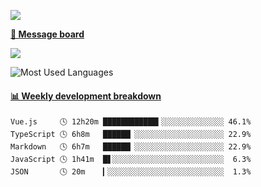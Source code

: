 [![](https://count.getloli.com/get/@SmaIIstars.github.readme)](https://count.getloli.com/)


[**💬 Message board**](https://chat.getloli.com/room/@SmaIIstars.github)

[![](https://chat.getloli.com/room/@SmaIIstars.github/svg?width=600&height=100&limit=20&theme=light&fontSize=14)](https://chat.getloli.com/room/@SmaIIstars.github)


![Most Used Languages](https://github-readme-stats.vercel.app/api/top-langs/?username=SmaIIstars&theme=dark&layout=compact)

<!-- waka-box start -->
#### <a href="https://gist.github.com/e31f5e1b7a15ee54e2fc8fca68aa5e2b" target="_blank">📊 Weekly development breakdown</a>
```text
Vue.js     🕓 12h20m ████████████▍░░░░░░░░░░░░░░ 46.1%
TypeScript 🕓 6h8m   ██████▏░░░░░░░░░░░░░░░░░░░░ 22.9%
Markdown   🕓 6h7m   ██████▏░░░░░░░░░░░░░░░░░░░░ 22.9%
JavaScript 🕓 1h41m  █▋░░░░░░░░░░░░░░░░░░░░░░░░░  6.3%
JSON       🕓 20m    ▎░░░░░░░░░░░░░░░░░░░░░░░░░░  1.3%
```
<!-- Powered by https://github.com/YouEclipse/waka-box-go . -->
<!-- waka-box end -->
